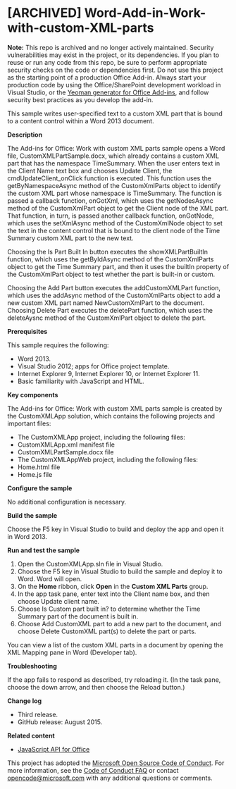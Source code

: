 # [ARCHIVED] Word-Add-in-Work-with-custom-XML-parts

**Note:** This repo is archived and no longer actively maintained. Security vulnerabilities may exist in the project, or its dependencies. If you plan to reuse or run any code from this repo, be sure to perform appropriate security checks on the code or dependencies first. Do not use this project as the starting point of a production Office Add-in. Always start your production code by using the Office/SharePoint development workload in Visual Studio, or the [Yeoman generator for Office Add-ins](https://github.com/OfficeDev/generator-office), and follow security best practices as you develop the add-in. 

This sample writes user-specified text to a custom XML part that is bound to a content control within a Word 2013 document.

**Description**

The Add-ins for Office: Work with custom XML parts sample opens a Word file, CustomXMLPartSample.docx, which already contains a custom XML part that has the namespace TimeSummary. When the user enters text in the Client Name text box and chooses Update Client, the cmdUpdateClient_onClick function is executed. This function uses the  getByNamespaceAsync method of the  CustomXmlParts object to identify the custom XML part whose namespace is TimeSummary. The function is passed a callback function, onGotXml, which uses the  getNodesAsync method of the  CustomXmlPart object to get the Client node of the XML part. That function, in turn, is passed another callback function, onGotNode, which uses the  setXmlAsync method of the  CustomXmlNode object to set the text in the content control that is bound to the client node of the Time Summary custom XML part to the new text.

Choosing the Is Part Built In button executes the showXMLPartBuiltIn function, which uses the  getByIdAsync method of the CustomXmlParts object to get the Time Summary part, and then it uses the  builtIn property of the CustomXmlPart object to test whether the part is built-in or custom.

Choosing the Add Part button executes the addCustomXMLPart function, which uses the  addAsync method of the CustomXmlParts object to add a new custom XML part named NewCustomXmlPart to the document. Choosing Delete Part executes the deletePart function, which uses the  deleteAysnc method of the CustomXmlPart object to delete the part.

**Prerequisites**

This sample requires the following:

* Word 2013.
* Visual Studio 2012; apps for Office project template.
* Internet Explorer 9, Internet Explorer 10, or Internet Explorer 11.
* Basic familiarity with JavaScript and HTML.

**Key components**

The Add-ins for Office: Work with custom XML parts sample is created by the CustomXMLApp solution, which contains the following projects and important files:

* The CustomXMLApp project, including the following files:
* CustomXMLApp.xml manifest file
* CustomXMLPartSample.docx file
* The CustomXMLAppWeb project, including the following files:
* Home.html file
* Home.js file

**Configure the sample**

No additional configuration is necessary.

**Build the sample**

Choose the F5 key in Visual Studio to build and deploy the app and open it in Word 2013.

**Run and test the sample**

1. Open the CustomXMLApp.sln file in Visual Studio.
2. Choose the F5 key in Visual Studio to build the sample and deploy it to Word. Word will open.
3. On the **Home** ribbon, click **Open** in the **Custom XML Parts** group.
3. In the app task pane, enter text into the Client name box, and then choose Update client name.
4. Choose Is Custom part built in? to determine whether the Time Summary part of the document is built in.
5. Choose Add CustomXML part to add a new part to the document, and choose Delete CustomXML part(s) to delete the part or parts.

You can view a list of the custom XML parts in a document by opening the XML Mapping pane in Word (Developer tab).

**Troubleshooting**

If the app fails to respond as described, try reloading it. (In the task pane, choose the down arrow, and then choose the Reload button.)

**Change log**

* Third release.
* GitHub release: August 2015.

**Related content**

* [JavaScript API for Office](http://msdn.microsoft.com/en-us/library/fp142185(office.15).aspx)



This project has adopted the [Microsoft Open Source Code of Conduct](https://opensource.microsoft.com/codeofconduct/). For more information, see the [Code of Conduct FAQ](https://opensource.microsoft.com/codeofconduct/faq/) or contact [opencode@microsoft.com](mailto:opencode@microsoft.com) with any additional questions or comments.
